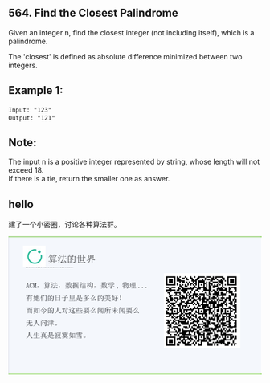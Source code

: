 ## 564. Find the Closest Palindrome

Given an integer n, find the closest integer (not including itself), which is a palindrome.

The 'closest' is defined as absolute difference minimized between two integers.


## Example 1:

```
Input: "123"
Output: "121"
```


## Note:

The input n is a positive integer represented by string, whose length will not exceed 18.  
If there is a tie, return the smaller one as answer.  

## hello

建了一个小密圈，讨论各种算法群。  

![小密圈](/images/suanfa_xiaomiquan.jpg)

